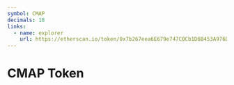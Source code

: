 ```yaml
---
symbol: CMAP
decimals: 18
links:
  - name: explorer
    url: https://etherscan.io/token/0x7b267eea6E679e747C0Cb1D6B453A976D3638D27
---
```


# CMAP Token
